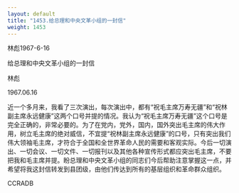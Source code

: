 ```yaml
---
layout: default
title: "1453.给总理和中央文革小组的一封信"
weight: 1453
---
```


林彪1967-6-16

给总理和中央文革小组的一封信

林彪

1967.06.16

近一个多月来，我看了三次演出，每次演出中，都有“祝毛主席万寿无疆”和“祝林副主席永远健康”这两个口号并提的情况。我认为“祝毛主席万寿无疆”这个口号是完全正确的，非常必要的。为了在党内，党外，国内，国外突出毛主席的伟大作用，树立毛主席的绝对威信，不宜提“祝林副主席永远健康”的口号，只有突出我们伟大领袖毛主席，才符合于全国和全世界革命人民的需要和客观实际。今后一切演出、一切会议、一切文件、一切报刊以及其他各种宣传形式都应突出毛主席，不要把我和毛主席并提。盼总理和中央文革小组的同志们今后帮助注意掌握这一点，并希望将我这封信转发到县团级，由他们传达到所有的基层组织和革命群众组织。

CCRADB

